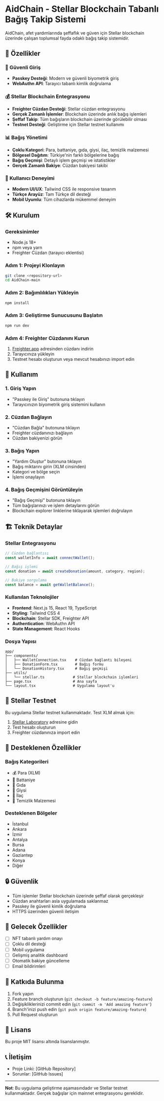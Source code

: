 # AidChain - Stellar Blockchain Tabanlı Bağış Takip Sistemi

AidChain, afet yardımlarında şeffaflık ve güven için Stellar blockchain üzerinde çalışan toplumsal fayda odaklı bağış takip sistemidir.

## 🚀 Özellikler

### 🔐 Güvenli Giriş
- **Passkey Desteği**: Modern ve güvenli biyometrik giriş
- **WebAuthn API**: Tarayıcı tabanlı kimlik doğrulama

### 💰 Stellar Blockchain Entegrasyonu
- **Freighter Cüzdan Desteği**: Stellar cüzdan entegrasyonu
- **Gerçek Zamanlı İşlemler**: Blockchain üzerinde anlık bağış işlemleri
- **Şeffaf Takip**: Tüm bağışların blockchain üzerinde görülebilir olması
- **Testnet Desteği**: Geliştirme için Stellar testnet kullanımı

### 📊 Bağış Yönetimi
- **Çoklu Kategori**: Para, battaniye, gıda, giysi, ilaç, temizlik malzemesi
- **Bölgesel Dağıtım**: Türkiye'nin farklı bölgelerine bağış
- **Bağış Geçmişi**: Detaylı işlem geçmişi ve istatistikler
- **Gerçek Zamanlı Bakiye**: Cüzdan bakiyesi takibi

### 🎨 Kullanıcı Deneyimi
- **Modern UI/UX**: Tailwind CSS ile responsive tasarım
- **Türkçe Arayüz**: Tam Türkçe dil desteği
- **Mobil Uyumlu**: Tüm cihazlarda mükemmel deneyim

## 🛠️ Kurulum

### Gereksinimler
- Node.js 18+ 
- npm veya yarn
- Freighter Cüzdan (tarayıcı eklentisi)

### Adım 1: Projeyi Klonlayın
```bash
git clone <repository-url>
cd AidChain-main
```

### Adım 2: Bağımlılıkları Yükleyin
```bash
npm install
```

### Adım 3: Geliştirme Sunucusunu Başlatın
```bash
npm run dev
```

### Adım 4: Freighter Cüzdanını Kurun
1. [Freighter.app](https://www.freighter.app/) adresinden cüzdanı indirin
2. Tarayıcınıza yükleyin
3. Testnet hesabı oluşturun veya mevcut hesabınızı import edin

## 🔧 Kullanım

### 1. Giriş Yapın
- "Passkey ile Giriş" butonuna tıklayın
- Tarayıcınızın biyometrik giriş sistemini kullanın

### 2. Cüzdan Bağlayın
- "Cüzdan Bağla" butonuna tıklayın
- Freighter cüzdanınızı bağlayın
- Cüzdan bakiyenizi görün

### 3. Bağış Yapın
- "Yardım Oluştur" butonuna tıklayın
- Bağış miktarını girin (XLM cinsinden)
- Kategori ve bölge seçin
- İşlemi onaylayın

### 4. Bağış Geçmişini Görüntüleyin
- "Bağış Geçmişi" butonuna tıklayın
- Tüm bağışlarınızı ve işlem detaylarını görün
- Blockchain explorer linklerine tıklayarak işlemleri doğrulayın

## 🏗️ Teknik Detaylar

### Stellar Entegrasyonu
```typescript
// Cüzdan bağlantısı
const walletInfo = await connectWallet();

// Bağış işlemi
const donation = await createDonation(amount, category, region);

// Bakiye sorgulama
const balance = await getWalletBalance();
```

### Kullanılan Teknolojiler
- **Frontend**: Next.js 15, React 19, TypeScript
- **Styling**: Tailwind CSS 4
- **Blockchain**: Stellar SDK, Freighter API
- **Authentication**: WebAuthn API
- **State Management**: React Hooks

### Dosya Yapısı
```
app/
├── components/
│   ├── WalletConnection.tsx    # Cüzdan bağlantı bileşeni
│   ├── DonationForm.tsx        # Bağış formu
│   └── DonationHistory.tsx     # Bağış geçmişi
├── utils/
│   └── stellar.ts             # Stellar blockchain işlemleri
├── page.tsx                   # Ana sayfa
└── layout.tsx                 # Uygulama layout'u
```

## 🔗 Stellar Testnet

Bu uygulama Stellar testnet kullanmaktadır. Test XLM almak için:

1. [Stellar Laboratory](https://laboratory.stellar.org/#account-creator?network=testnet) adresine gidin
2. Test hesabı oluşturun
3. Freighter cüzdanınıza import edin

## 📱 Desteklenen Özellikler

### Bağış Kategorileri
- 💰 Para (XLM)
- 🧸 Battaniye
- 🍎 Gıda
- 👕 Giysi
- 💊 İlaç
- 🧽 Temizlik Malzemesi

### Desteklenen Bölgeler
- İstanbul
- Ankara
- İzmir
- Antalya
- Bursa
- Adana
- Gaziantep
- Konya
- Diğer

## 🔒 Güvenlik

- Tüm işlemler Stellar blockchain üzerinde şeffaf olarak gerçekleşir
- Cüzdan anahtarları asla uygulamada saklanmaz
- Passkey ile güvenli kimlik doğrulama
- HTTPS üzerinden güvenli iletişim

## 🚀 Gelecek Özellikler

- [ ] NFT tabanlı yardım onayı
- [ ] Çoklu dil desteği
- [ ] Mobil uygulama
- [ ] Gelişmiş analitik dashboard
- [ ] Otomatik bakiye güncelleme
- [ ] Email bildirimleri

## 🤝 Katkıda Bulunma

1. Fork yapın
2. Feature branch oluşturun (`git checkout -b feature/amazing-feature`)
3. Değişikliklerinizi commit edin (`git commit -m 'Add amazing feature'`)
4. Branch'inizi push edin (`git push origin feature/amazing-feature`)
5. Pull Request oluşturun

## 📄 Lisans

Bu proje MIT lisansı altında lisanslanmıştır.

## 📞 İletişim

- Proje Linki: [GitHub Repository]
- Sorunlar: [GitHub Issues]

---

**Not**: Bu uygulama geliştirme aşamasındadır ve Stellar testnet kullanmaktadır. Gerçek bağışlar için mainnet entegrasyonu gereklidir.
